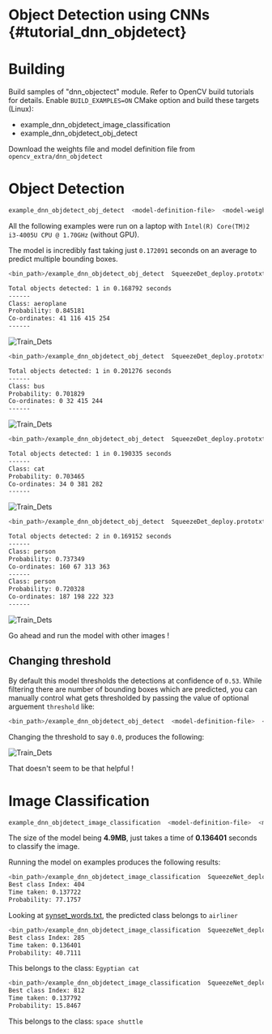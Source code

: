 Object Detection using CNNs {#tutorial_dnn_objdetect}
===========================

# Building

Build samples of "dnn_objectect" module. Refer to OpenCV build tutorials for details.
Enable `BUILD_EXAMPLES=ON` CMake option and build these targets (Linux):
- example_dnn_objdetect_image_classification
- example_dnn_objdetect_obj_detect

Download the weights file and model definition file from `opencv_extra/dnn_objdetect`


# Object Detection

```bash
example_dnn_objdetect_obj_detect  <model-definition-file>  <model-weights-file>  <test-image>
```

All the following examples were run on a laptop with `Intel(R) Core(TM)2 i3-4005U CPU @ 1.70GHz` (without GPU).

The model is incredibly fast taking just `0.172091` seconds on an average to predict multiple bounding boxes.

```bash
<bin_path>/example_dnn_objdetect_obj_detect  SqueezeDet_deploy.prototxt  SqueezeDet.caffemodel  tutorials/images/aeroplane.jpg

Total objects detected: 1 in 0.168792 seconds
------
Class: aeroplane
Probability: 0.845181
Co-ordinates: 41 116 415 254
------
```

![Train_Dets](images/aero_det.jpg)


```bash
<bin_path>/example_dnn_objdetect_obj_detect  SqueezeDet_deploy.prototxt  SqueezeDet.caffemodel  tutorials/images/bus.jpg

Total objects detected: 1 in 0.201276 seconds
------
Class: bus
Probability: 0.701829
Co-ordinates: 0 32 415 244
------
```

![Train_Dets](images/bus_det.jpg)

```bash
<bin_path>/example_dnn_objdetect_obj_detect  SqueezeDet_deploy.prototxt  SqueezeDet.caffemodel  tutorials/images/cat.jpg

Total objects detected: 1 in 0.190335 seconds
------
Class: cat
Probability: 0.703465
Co-ordinates: 34 0 381 282
------
```

![Train_Dets](images/cat_det.jpg)

```bash
<bin_path>/example_dnn_objdetect_obj_detect  SqueezeDet_deploy.prototxt  SqueezeDet.caffemodel  tutorials/images/persons_mutli.jpg

Total objects detected: 2 in 0.169152 seconds
------
Class: person
Probability: 0.737349
Co-ordinates: 160 67 313 363
------
Class: person
Probability: 0.720328
Co-ordinates: 187 198 222 323
------
```

![Train_Dets](images/person_multi_det.jpg)

Go ahead and run the model with other images !


## Changing threshold

By default this model thresholds the detections at confidence of `0.53`. While filtering there are number of bounding boxes which are predicted, you can manually control what gets thresholded by passing the value of optional arguement `threshold` like:

```bash
<bin_path>/example_dnn_objdetect_obj_detect  <model-definition-file>  <model-weights-file>  <test-image> <threshold>
```

Changing the threshold to say `0.0`, produces the following:

![Train_Dets](images/aero_thresh_det.jpg)

That doesn't seem to be that helpful !

# Image Classification

```bash
example_dnn_objdetect_image_classification  <model-definition-file>  <model-weights-file>  <test-image>
```

The size of the model being **4.9MB**, just takes a time of **0.136401** seconds to classify the image.

Running the model on examples produces the following results:

```bash
<bin_path>/example_dnn_objdetect_image_classification  SqueezeNet_deploy.prototxt  SqueezeNet.caffemodel  tutorials/images/aeroplane.jpg
Best class Index: 404
Time taken: 0.137722
Probability: 77.1757
```

Looking at [synset_words.txt](https://raw.githubusercontent.com/opencv/opencv/3.4.0/samples/data/dnn/synset_words.txt), the predicted class belongs to `airliner`


```bash
<bin_path>/example_dnn_objdetect_image_classification  SqueezeNet_deploy.prototxt  SqueezeNet.caffemodel  tutorials/images/cat.jpg
Best class Index: 285
Time taken: 0.136401
Probability: 40.7111
```

This belongs to the class: `Egyptian cat`

```bash
<bin_path>/example_dnn_objdetect_image_classification  SqueezeNet_deploy.prototxt  SqueezeNet.caffemodel  tutorials/images/space_shuttle.jpg
Best class Index: 812
Time taken: 0.137792
Probability: 15.8467
```

This belongs to the class: `space shuttle`
